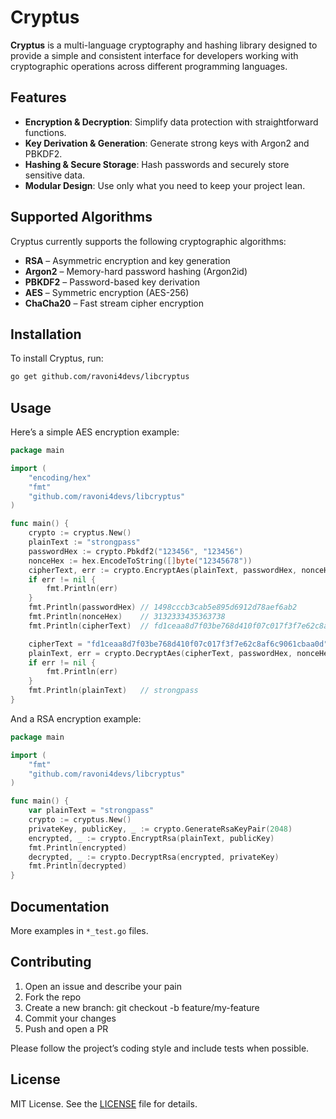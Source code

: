 # Cryptus

**Cryptus** is a multi-language cryptography and hashing library designed to provide a simple
and consistent interface for developers working with cryptographic operations across
different programming languages.

## Features

- **Encryption & Decryption**: Simplify data protection with straightforward functions.
- **Key Derivation & Generation**: Generate strong keys with Argon2 and PBKDF2.
- **Hashing & Secure Storage**: Hash passwords and securely store sensitive data.
- **Modular Design**: Use only what you need to keep your project lean.

## Supported Algorithms

Cryptus currently supports the following cryptographic algorithms:

- **RSA** – Asymmetric encryption and key generation  
- **Argon2** – Memory-hard password hashing (Argon2id)  
- **PBKDF2** – Password-based key derivation  
- **AES** – Symmetric encryption (AES-256)  
- **ChaCha20** – Fast stream cipher encryption  

## Installation

To install Cryptus, run:

```bash
go get github.com/ravoni4devs/libcryptus
```

## Usage

Here’s a simple AES encryption example:

```go
package main

import (
	"encoding/hex"
	"fmt"
	"github.com/ravoni4devs/libcryptus"
)

func main() {
	crypto := cryptus.New()
	plainText := "strongpass"
	passwordHex := crypto.Pbkdf2("123456", "123456")
	nonceHex := hex.EncodeToString([]byte("12345678"))
	cipherText, err := crypto.EncryptAes(plainText, passwordHex, nonceHex)
	if err != nil {
		fmt.Println(err)
	}
	fmt.Println(passwordHex) // 1498cccb3cab5e895d6912d78aef6ab2
	fmt.Println(nonceHex)    // 3132333435363738
	fmt.Println(cipherText)  // fd1ceaa8d7f03be768d410f07c017f3f7e62c8af6c9061cbaa0d

	cipherText = "fd1ceaa8d7f03be768d410f07c017f3f7e62c8af6c9061cbaa0d"
	plainText, err = crypto.DecryptAes(cipherText, passwordHex, nonceHex)
	if err != nil {
		fmt.Println(err)
	}
	fmt.Println(plainText)   // strongpass
}
```

And a RSA encryption example:

```go
package main

import (
	"fmt"
	"github.com/ravoni4devs/libcryptus"
)

func main() {
	var plainText = "strongpass"
	crypto := cryptus.New()
	privateKey, publicKey, _ := crypto.GenerateRsaKeyPair(2048)
	encrypted, _ := crypto.EncryptRsa(plainText, publicKey)
	fmt.Println(encrypted)
	decrypted, _ := crypto.DecryptRsa(encrypted, privateKey)
	fmt.Println(decrypted)
}
```

## Documentation

More examples in `*_test.go` files.

## Contributing

1. Open an issue and describe your pain
2. Fork the repo
3. Create a new branch: git checkout -b feature/my-feature
4. Commit your changes
5. Push and open a PR

Please follow the project’s coding style and include tests when possible.

## License

MIT License. See the [LICENSE](LICENSE) file for details.
